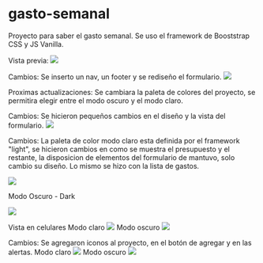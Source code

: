 # gasto-semanal
Proyecto para saber el gasto semanal. Se uso el framework de Booststrap CSS y JS Vanilla.

Vista previa:
<image
src='img/preview.png'>

Cambios: Se inserto un nav, un footer y se rediseño el formulario. 
<image
src='img/update1.png'>

Proximas actualizaciones: Se cambiara la paleta de colores del proyecto, se permitira elegir entre el modo oscuro y el modo claro.

Cambios: Se hicieron pequeños cambios en el diseño y la vista del formulario.
<image
src='img/update2.png'>

Cambios: La paleta de color modo claro esta definida por el framework "light", se hicieron cambios en como se muestra el presupuesto y el restante, la disposicion de elementos del formulario de mantuvo, solo cambio su diseño. Lo mismo se hizo con la lista de gastos.

<image
src='img/update3.png'>

Modo Oscuro - Dark

<image
src='img/update3_d.png'>

Vista en celulares
Modo claro
<image
src='img/update3_ml.png'>
Modo oscuro
<image
src='img/update3_md.png'>

Cambios: Se agregaron iconos al proyecto, en el botón de agregar y en las alertas.
Modo claro
<image
src='img/update4_mcl.png'>
Modo oscuro
<image
src='img/update4_mos.png'>

